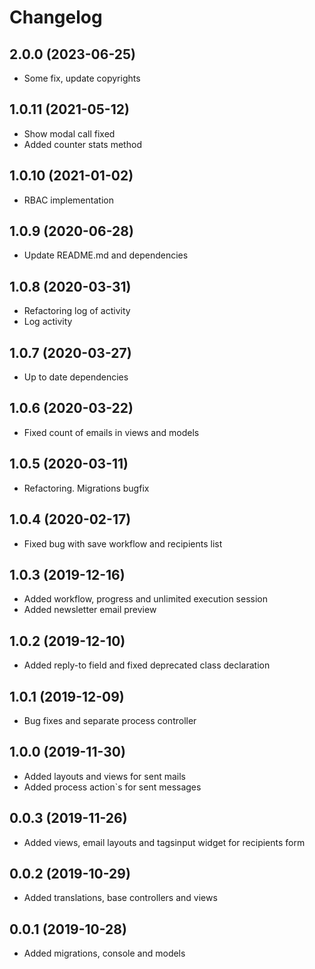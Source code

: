 Changelog
=========

## 2.0.0 (2023-06-25)
 * Some fix, update copyrights

## 1.0.11 (2021-05-12)
 * Show modal call fixed
 * Added counter stats method
 
## 1.0.10 (2021-01-02)
 * RBAC implementation
 
## 1.0.9 (2020-06-28)
 * Update README.md and dependencies

## 1.0.8 (2020-03-31)
 * Refactoring log of activity
 * Log activity
 
## 1.0.7 (2020-03-27)
 * Up to date dependencies

## 1.0.6 (2020-03-22)
 * Fixed count of emails in views and models
 
## 1.0.5 (2020-03-11)
 * Refactoring. Migrations bugfix
 
## 1.0.4 (2020-02-17)
 * Fixed bug with save workflow and recipients list
 
## 1.0.3 (2019-12-16)
 * Added workflow, progress and unlimited execution session
 * Added newsletter email preview

## 1.0.2 (2019-12-10)
 * Added reply-to field and fixed deprecated class declaration

## 1.0.1 (2019-12-09)
 * Bug fixes and separate process controller

## 1.0.0 (2019-11-30)
 * Added layouts and views for sent mails
 * Added process action`s for sent messages
 
## 0.0.3 (2019-11-26)
 * Added views, email layouts and tagsinput widget for recipients form
 
## 0.0.2 (2019-10-29)
 * Added translations, base controllers and views
 
## 0.0.1 (2019-10-28)
 * Added migrations, console and models